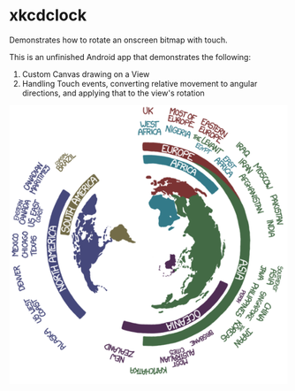 xkcdclock
=========

Demonstrates how to rotate an onscreen bitmap with touch.

This is an unfinished Android app that demonstrates the following:

1. Custom Canvas drawing on a View
2. Handling Touch events, converting relative movement to angular directions, and applying that to the view's rotation

![alt text](/res/drawable/inner.png "XKCD Clock")


